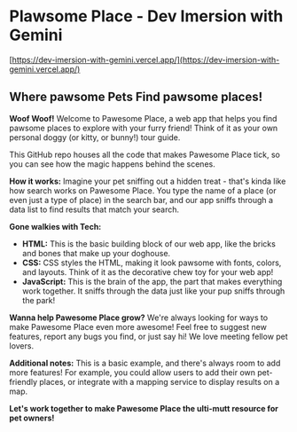 # Plawsome Place - Dev Imersion with Gemini

[https://dev-imersion-with-gemini.vercel.app/](https://dev-imersion-with-gemini.vercel.app/)

## Where pawsome Pets Find pawsome places! ##

**Woof Woof!** Welcome to Pawesome Place, a web app that helps you find pawsome places to explore with your furry friend! Think of it as your own personal doggy (or kitty, or bunny!) tour guide.

This GitHub repo houses all the code that makes Pawesome Place tick, so you can see how the magic happens behind the scenes.

**How it works:**
Imagine your pet sniffing out a hidden treat - that's kinda like how search works on Pawesome Place. You type the name of a place (or even just a type of place) in the search bar, and our app sniffs through a data list to find results that match your search.

**Gone walkies with Tech:**
* **HTML:** This is the basic building block of our web app, like the bricks and bones that make up your doghouse.
* **CSS:** CSS styles the HTML, making it look pawsome with fonts, colors, and layouts. Think of it as the decorative chew toy for your web app!
* **JavaScript:** This is the brain of the app, the part that makes everything work together. It sniffs through the data just like your pup sniffs through the park!

**Wanna help Pawesome Place grow?**
We're always looking for ways to make Pawesome Place even more awesome!  Feel free to suggest new features, report any bugs you find, or just say hi! We love meeting fellow pet lovers.

**Additional notes:**
This is a basic example, and there's always room to add more features!  For example, you could allow users to add their own pet-friendly places, or integrate with a mapping service to display results on a map.

**Let's work together to make Pawesome Place the ulti-mutt resource for pet owners!**